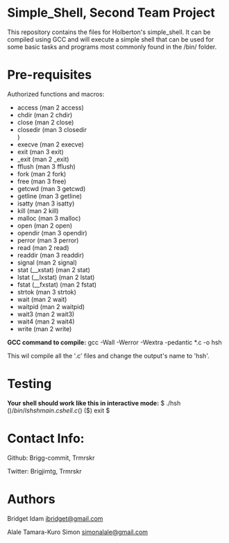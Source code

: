 # Simple_Shell, Second Team Project

This repository contains the files for Holberton's simple_shell. It can be compiled using GCC and will execute a simple shell that can be used for some basic tasks and programs most commonly found in the /bin/ folder.

# Pre-requisites

Authorized functions and macros:                  <ul>
<li>access (man 2 access)</li>
<li>chdir (man 2 chdir)</li>                      <li>close (man 2 close)</li>
<li>closedir (man 3 closedir</li>)
<li>execve (man 2 execve)</li>
<li>exit (man 3 exit)</li>
<li>_exit (man 2 _exit)</li>                      <li>fflush (man 3 fflush)</li>
<li>fork (man 2 fork)</li>
<li>free (man 3 free)</li>
<li>getcwd (man 3 getcwd)</li>                    <li>getline (man 3 getline)</li>
<li>isatty (man 3 isatty)</li>
<li>kill (man 2 kill)</li>
<li>malloc (man 3 malloc)</li>
<li>open (man 2 open)</li>
<li>opendir (man 3 opendir)</li>
<li>perror (man 3 perror)</li>
<li>read (man 2 read)</li>
<li>readdir (man 3 readdir)</li>
<li>signal (man 2 signal)</li>
<li>stat (__xstat) (man 2 stat)</li>
<li>lstat (__lxstat) (man 2 lstat)</li>
<li>fstat (__fxstat) (man 2 fstat)</li>
<li>strtok (man 3 strtok)</li>
<li>wait (man 2 wait)</li>
<li>waitpid (man 2 waitpid)</li>
<li>wait3 (man 2 wait3)</li>
<li>wait4 (man 2 wait4)</li>
<li>write (man 2 write)</li>

</ul>

<strong>GCC command to compile:</strong>
gcc -Wall -Werror -Wextra -pedantic *.c -o hsh

This wil compile all the '.c' files and change the output's name to 'hsh'.

# Testing

<strong>Your shell should work like this in interactive mode:</strong>
$ ./hsh
($) /bin/ls
hsh main.c shell.c
($)
($) exit
$

# Contact Info:

Github: Brigg-commit, Trmrskr

Twitter: Brigjimtg, Trmrskr

# Authors


Bridget Idam <ibridget@gmail.com>

Alale Tamara-Kuro Simon <simonalale@gmail.com>